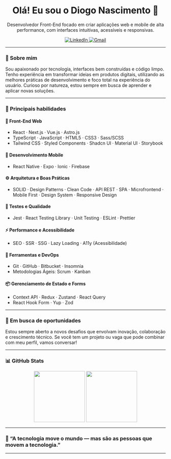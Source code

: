 <h1 align="center">Olá! Eu sou o Diogo Nascimento 👋</h1>

<p align="center">
  Desenvolvedor Front-End focado em criar aplicações web e mobile de alta performance, com interfaces intuitivas, acessíveis e responsivas.
</p>

<p align="center">
  <a href="https://www.linkedin.com/in/diogonsc" target="_blank">
    <img alt="LinkedIn" src="https://img.shields.io/badge/LinkedIn-0077B5?style=flat&logo=linkedin&logoColor=white" />
  </a>
  <a href="mailto:diogonsc.dev@gmail.com" target="_blank">
    <img alt="Gmail" src="https://img.shields.io/badge/Gmail-D14836?style=flat&logo=gmail&logoColor=white" />
  </a>
</p>

---

### 🚀 Sobre mim

Sou apaixonado por tecnologia, interfaces bem construídas e código limpo. Tenho experiência em transformar ideias em produtos digitais, utilizando as melhores práticas de desenvolvimento e foco total na experiência do usuário. Curioso por natureza, estou sempre em busca de aprender e aplicar novas soluções.

---

### 🧠 Principais habilidades

#### 🧩 **Front-End Web**
- React · Next.js · Vue.js · Astro.js
- TypeScript · JavaScript · HTML5 · CSS3 · Sass/SCSS
- Tailwind CSS · Styled Components · Shadcn UI · Material UI · Storybook

#### 📱 **Desenvolvimento Mobile**
- React Native · Expo · Ionic · Firebase

#### ⚙️ **Arquitetura e Boas Práticas**
- SOLID · Design Patterns · Clean Code · API REST · SPA · Microfrontend · Mobile First · Design System · Responsive Design

#### 🧪 **Testes e Qualidade**
- Jest · React Testing Library · Unit Testing · ESLint · Prettier

#### ⚡ **Performance e Acessibilidade**
- SEO · SSR · SSG · Lazy Loading · A11y (Acessibilidade)

#### 🧰 **Ferramentas e DevOps**
- Git · GitHub · Bitbucket · Insomnia
- Metodologias Ágeis: Scrum · Kanban

#### 📦 **Gerenciamento de Estado e Forms**
- Context API · Redux · Zustand · React Query
- React Hook Form · Yup · Zod

---

### 💼 Em busca de oportunidades
Estou sempre aberto a novos desafios que envolvam inovação, colaboração e crescimento técnico. Se você tem um projeto ou vaga que pode combinar com meu perfil, vamos conversar!

---

### 📊 GitHub Stats

<div align="center">
  <img height="160em" src="https://github-readme-stats.vercel.app/api?username=Diogonsc&show_icons=true&theme=radical&count_private=true" />
  <img height="160em" src="https://github-readme-stats.vercel.app/api/top-langs/?username=Diogonsc&layout=compact&theme=radical" />
</div>

---

### 🧠 “A tecnologia move o mundo — mas são as pessoas que movem a tecnologia.”

---
